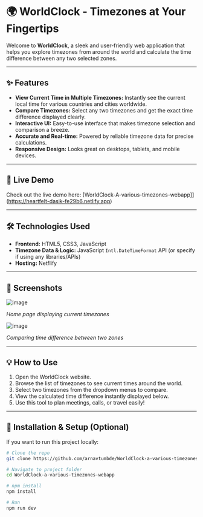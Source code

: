 # 🌍 WorldClock - Timezones at Your Fingertips

Welcome to **WorldClock**, a sleek and user-friendly web application that helps you explore timezones from around the world and calculate the time difference between any two selected zones.

---

## ✨ Features

- **View Current Time in Multiple Timezones:** Instantly see the current local time for various countries and cities worldwide.
- **Compare Timezones:** Select any two timezones and get the exact time difference displayed clearly.
- **Interactive UI:** Easy-to-use interface that makes timezone selection and comparison a breeze.
- **Accurate and Real-time:** Powered by reliable timezone data for precise calculations.
- **Responsive Design:** Looks great on desktops, tablets, and mobile devices.

---

## 🚀 Live Demo

Check out the live demo here: [WorldClock-A-various-timezones-webapp]](https://heartfelt-dasik-fe29b6.netlify.app)

---

## 🛠️ Technologies Used

- **Frontend:** HTML5, CSS3, JavaScript
- **Timezone Data & Logic:** JavaScript `Intl.DateTimeFormat` API (or specify if using any libraries/APIs)
- **Hosting:** Netflify

---

## 📸 Screenshots

![image](https://github.com/user-attachments/assets/8ddd4617-dd64-4a8c-a3de-f68edb2a2116)

*Home page displaying current timezones*

![image](https://github.com/user-attachments/assets/c23f5f73-fa76-4b94-a98c-2f4657e7de54)

*Comparing time difference between two zones*

---

## 💡 How to Use

1. Open the WorldClock website.
2. Browse the list of timezones to see current times around the world.
3. Select two timezones from the dropdown menus to compare.
4. View the calculated time difference instantly displayed below.
5. Use this tool to plan meetings, calls, or travel easily!

---

## 📝 Installation & Setup (Optional)

If you want to run this project locally:

```bash
# Clone the repo
git clone https://github.com/arnavtumbde/WorldClock-a-various-timezones-webapp.git

# Navigate to project folder
cd WorldClock-a-various-timezones-webapp

# npm install
npm install

# Run
npm run dev
